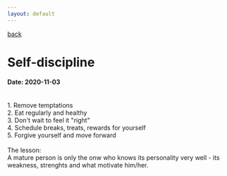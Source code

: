 ```yaml
---
layout: default
---
```

[back](./full-list.md)

<h1>
Self-discipline
</h1>
<h4>
Date: 2020-11-03
</h4>
<p>
<br>
1. Remove temptations<br>
2. Eat regularly and healthy<br>
3. Don't wait to feel it "right"<br>
4. Schedule breaks, treats, rewards for yourself<br>
5. Forgive yourself and move forward<br>
<br>
The lesson:<br>
A mature person is only the onw who knows its personality very well - its weakness, strenghts and what motivate him/her.<br>
</p>

